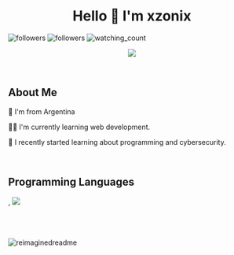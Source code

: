 <h1 align="center">Hello 👋  I'm xzonix </h1> 
  <img alt="followers" title="Follow me on Github" src="https://img.shields.io/github/followers/xzonix?color=236ad3&style=for-the-badge&logo=github&label=Follow"/> <img alt="followers" title="Follow me on Twitter" src="https://img.shields.io/twitter/follow/ImOni_Xx?color=55960c&label=Follow&logo=twitter&logoColor=white&style=for-the-badge"/>
  <img src="https://komarev.com/ghpvc/?username=xzonix&color=brightgreen" alt="watching_count" />
   <p align=center>
<img src="https://lanyard.cnrad.dev/api/1001166646993494167">
  </p>
<br>
<h2>About Me</h2>
<!--Intro start-->

<p align="left">
🧉 I'm from Argentina

👨‍💻 I'm currently learning web development.

🎈 I recently started learning about programming and cybersecurity.

<!--Intro end-->
  </p>
<br>

<h2 >Programming Languages</h2>
<!--tech stack icons-->
<p align="left">,
  <a href="https://skillicons.dev">
    <img src="https://skillicons.dev/icons?i=cs,py,css,html,js,github,vscode,ps&perline=12" />
  </a>
</p>
<br>
<br><br>
<img src="https://myreadme.vercel.app/api/embed/xzonix?panels=userstatistics,toprepositories,toplanguages,commitgraph" alt="reimaginedreadme" />

